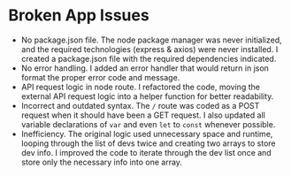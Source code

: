 # Broken App Issues

- No package.json file. The node package manager was never initialized, and the required technologies (express & axios) were never installed. I created a package.json file with the required dependencies indicated.
- No error handling. I added an error handler that would return in json format the proper error code and message.
- API request logic in node route. I refactored the code, moving the external API request logic into a helper function for better readability.
- Incorrect and outdated syntax. The `/` route was coded as a POST request when it should have been a GET request. I also updated all variable declarations of `var` and even `let` to `const` whenever possible.
- Inefficiency. The original logic used unnecessary space and runtime, looping through the list of devs twice and creating two arrays to store dev info. I improved the code to iterate through the dev list once and store only the necessary info into one array.